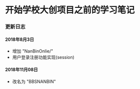 # 开始学校大创项目之前的学习笔记

### 更新日志
#### 2018年8月3日
 - 增加 "NanBinOnlie/"
 - 用户登录注册功能实现(session)

#### 2018年11月08日
 - 改名为 "BBSNANBIN"
